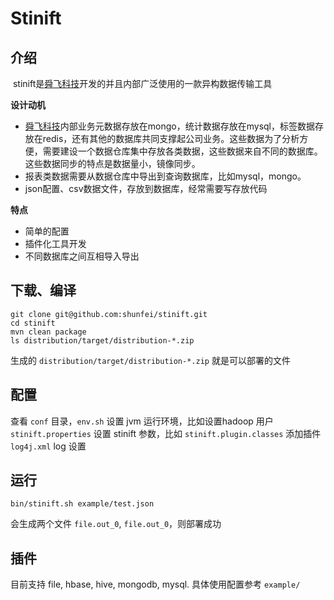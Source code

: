 Stinift
====
## 介绍
​​
stinift是[舜飞科技](http://www.sunteng.com)开发的并且内部广泛使用的一款异构数据传输工具

**设计动机**

* [舜飞科技](http://www.sunteng.com)内部业务元数据存放在mongo，统计数据存放在mysql，标签数据存放在redis，还有其他的数据库共同支撑起公司业务。这些数据为了分析方便，需要建设一个数据仓库集中存放各类数据，这些数据来自不同的数据库。这些数据同步的特点是数据量小，镜像同步。
* 报表类数据需要从数据仓库中导出到查询数据库，比如mysql，mongo。
* json配置、csv数据文件，存放到数据库，经常需要写存放代码

**特点**

* 简单的配置
* 插件化工具开发
* 不同数据库之间互相导入导出


## 下载、编译

```
git clone git@github.com:shunfei/stinift.git
cd stinift
mvn clean package
ls distribution/target/distribution-*.zip
```

生成的 `distribution/target/distribution-*.zip` 就是可以部署的文件

## 配置

查看 `conf` 目录，`env.sh` 设置 jvm 运行环境，比如设置hadoop 用户
`stinift.properties` 设置 stinift 参数，比如 `stinift.plugin.classes` 添加插件
`log4j.xml` log 设置

## 运行

```
bin/stinift.sh example/test.json
```

会生成两个文件 `file.out_0`, `file.out_0`，则部署成功

## 插件

目前支持 file, hbase, hive, mongodb, mysql. 具体使用配置参考 `example/`

